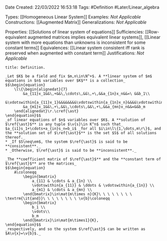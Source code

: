 <div class="topSpace"></div>

Date Created: 22/03/2022 16:53:18
Tags: #Definition #Later/Linear_algebra

Types: [[Homogeneous Linear System]]
Examples: _Not Applicable_
Constructions: [[Augmented Matrix]]
Generalizations: _Not Applicable_

Properties: [[Solutions of linear system of equations]]
Sufficiencies: [[Row-equivalent augmented matrices implies equivalent linear systems]], [[Linear system with more equations than unknowns is inconsistent for some constant terms]]
Equivalences: [[Linear system consistent iff rank is preserved when augmented with constant term]]
Justifications: _Not Applicable_

``` ad-Definition
title: Definition.

_Let $K$ be a field and fix $m,n\in\N^+$. A **linear system of $m$ equations in $n$ variables over $K$** is a collection_
$$\begin{equation}
    \l\{\begin{alignedat}{7}
        &a_{11}x_1&&\,+&&\,\cdots\,&&\,+\,&&a_{1n}x_n&&=\ &&b_1\\
        &\vdotswithin{a_{11}x_1}&&&&&&&&\vdotswithin{a_{1n}x_n}&&&&\vdotswithin{b_1}\\
        &a_{m1}x_1&&\,+\,&&\,\cdots\,&&\,+\,&&a_{mn}x_n&&=&&b_m
    \end{alignedat}\r.\cref{\ast}
\end{equation}$$
_of linear equations of $n$ variables over $K$. A **solution of $\ref{\ast}$** is any tuple $\v{s}\in K^n$ such that_ $a_{i1}s_1+\cdots+a_{in}s_n=b_i$ _for all $i\in\l\{1,\dots,m\r\}$, and the **solution set of $\ref{\ast}$** is the set $S$ of all solutions thereof._
* _If $S\neq\em$, the system $\ref{\ast}$ is said to be **consistent**._
* _Otherwise, $\ref{\ast}$ is said to be **inconsistent**._

_The **coefficient matrix of $\ref{\ast}$** and the **constant term of $\ref{\ast}$** are the matrices_
$$\begin{equation}
    A\coloneqq
        \begin{bmatrix}
            a_{11} & \cdots & a_{1n} \\
            \vdotswithin{a_{11}} & \ddots & \vdotswithin{a_{1n}} \\
            a_{m1} & \cdots & a_{mn} \\
        \end{bmatrix}\in\mat{m\times n}{K}\ \ \ \ \ \ \ \ \textrm{\it{and}}\ \ \ \ \ \ \ \ \v{b}\coloneqq
        \begin{bmatrix}
            b_1 \\
            \vdots\\
            b_m
        \end{bmatrix}\in\mat{m\times1}{K},
\end{equation}$$
_respectively, and so the system $\ref{\ast}$ can be written as $A\v{x}=\v{b}$._

```
